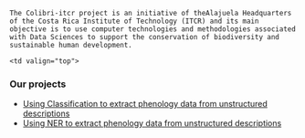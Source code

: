 <table>
  <tr>
    
    The Colibri-itcr project is an initiative of theAlajuela Headquarters of the Costa Rica Institute of Technology (ITCR) and its main objective is to use computer technologies and methodologies associated with Data Sciences to support the conservation of biodiversity and sustainable human development.
    
    <td valign="top">

### Our projects
<!-- inicio de repositorios -->
* [Using Classification to extract phenology data from unstructured descriptions](https://github.com/colibri-itcr/EBV-phenology-classification)
* [Using NER to extract phenology data from unstructured descriptions](https://github.com/colibri-itcr/EBV-phenology-NER)
<!-- fin de repositorios-->
</td>
</tr></table>

<!--
![Contador](https://profile-counter.glitch.me/{colibri-itcr}/count.svg)

<img align="right" height="15" src="https://profile-counter.glitch.me/{colibri-itcr}/count.svg">
-->


<!--
**colibri-itcr/colibri-itcr** is a ✨ _special_ ✨ repository because its `README.md` (this file) appears on your GitHub profile.

Here are some ideas to get you started:

- 🔭 I’m currently working on ...
- 🌱 I’m currently learning ...
- 👯 I’m looking to collaborate on ...
- 🤔 I’m looking for help with ...
- 💬 Ask me about ...
- 📫 How to reach me: ...
- 😄 Pronouns: ...
- ⚡ Fun fact: ...
-->
